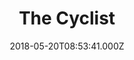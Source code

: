---
date: 2018-05-20T08:53:41.000Z
title: The Cyclist
latitude: 52.03333567712401
longitude: 0.7156329072038216
category: checkin
---